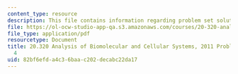 ```yaml
---
content_type: resource
description: This file contains information regarding problem set solutions 4.
file: https://ol-ocw-studio-app-qa.s3.amazonaws.com/courses/20-320-analysis-of-biomolecular-and-cellular-systems-fall-2012/82bf6efda4c36baac202decabc22da17_MIT20_320F12_2011_PS4_sol.pdf
file_type: application/pdf
resourcetype: Document
title: 20.320 Analysis of Biomolecular and Cellular Systems, 2011 Problem Set Solutions
  4
uid: 82bf6efd-a4c3-6baa-c202-decabc22da17
---
```

